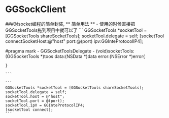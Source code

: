 
# GGSockClient
    
###对socket编程的简单封装,
    ** 简单用法 **
    - 使用的时候直接把GGSocketTools拖到项目中就可以了
    ```
    GGSocketTools *socketTool = [GGSocketTools shareSocketTools];
    socketTool.delegate = self;
    [socketTool connectSocketHost:@"host" port:@(port) ipv:GGInteProtocolIP4];
    
#pragma mark - GGSocketToolsDelegate
    - (void)socketTools:(GGSocketTools *)toos data:(NSData *)data error:(NSError *)error{
        
        
    }
    
    ```
    
    ```
    GGSocketTools *socketTool = [GGSocketTools shareSocketTools];
    socketTool.delegate = self;
    socketTool.host = @"host";
    socketTool.port = @(port);
    socketTool.ipV = GGInteProtocolIP4;
    [socketTool connect];
    ```
